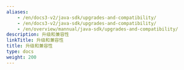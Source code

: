```yaml
---
aliases:
    - /en/docs3-v2/java-sdk/upgrades-and-compatibility/
    - /en/docs3-v2/java-sdk/upgrades-and-compatibility/
    - /en/overview/mannual/java-sdk/upgrades-and-compatibility/
description: 升级和兼容性
linkTitle: 升级和兼容性
title: 升级和兼容性
type: docs
weight: 200
---
```


